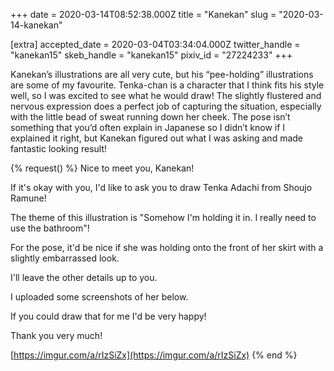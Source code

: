 +++
date = 2020-03-14T08:52:38.000Z
title = "Kanekan"
slug = "2020-03-14-kanekan"

[extra]
accepted_date = 2020-03-04T03:34:04.000Z
twitter_handle = "kanekan15"
skeb_handle = "kanekan15"
pixiv_id = "27224233"
+++

Kanekan’s illustrations are all very cute, but his “pee-holding” illustrations are some of my favourite. Tenka-chan is a character that I think fits his style well, so I was excited to see what he would draw! The slightly flustered and nervous expression does a perfect job of capturing the situation, especially with the little bead of sweat running down her cheek. The pose isn’t something that you’d often explain in Japanese so I didn’t know if I explained it right, but Kanekan figured out what I was asking and made fantastic looking result!


{% request() %}
Nice to meet you, Kanekan!

If it's okay with you, I'd like to ask you to draw Tenka Adachi from Shoujo Ramune!

The theme of this illustration is "Somehow I'm holding it in. I really need to use the bathroom"!

For the pose, it'd be nice if she was holding onto the front of her skirt with a slightly embarrassed look.

I'll leave the other details up to you.

I uploaded some screenshots of her below.

If you could draw that for me I'd be very happy!

Thank you very much!

[https://imgur.com/a/rIzSiZx](https://imgur.com/a/rIzSiZx)
{% end %}